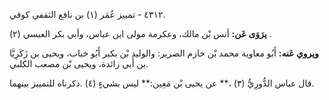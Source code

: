 ٤٣١٢ - تمييز عُمَر (١) بن نافع الثقفي كوفي.

**يرَوَى عَن:** أنس بْن مالك، وعكرمة مولى ابن عباس، وأبي بكر العبسي (٢) .

**ويروي عَنه:** أَبُو معاوية محمد بْن خازم الضرير: والوليد بْن بكير أَبُو خباب، ويحيى بن زَكَرِيَّا بن أَبي زائدة، ويحيى بْن مصعب الكلبي.

قال عباس الدُّورِيُّ (٣) ،** عن يحيى بْن مَعِين:** ليس بشيءٍ (٤) .ذكرناه للتمييز بينهما.